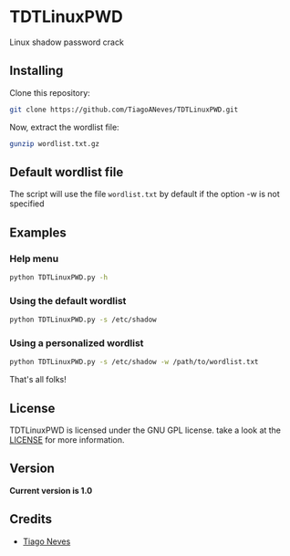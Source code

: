 # TDTLinuxPWD

Linux shadow password crack

## Installing

Clone this repository:
``` sh
git clone https://github.com/TiagoANeves/TDTLinuxPWD.git
```

Now, extract the wordlist file:
``` sh
gunzip wordlist.txt.gz
```

## Default wordlist file

The script will use the file `wordlist.txt` by default if the option -w is not specified

## Examples
### Help menu
``` sh
python TDTLinuxPWD.py -h 
```
### Using the default wordlist
``` sh
python TDTLinuxPWD.py -s /etc/shadow 
```
### Using a personalized wordlist
``` sh
python TDTLinuxPWD.py -s /etc/shadow -w /path/to/wordlist.txt 
```
That's all folks!

## License

TDTLinuxPWD is licensed under the GNU GPL license. take a look at the [LICENSE](https://github.com/TiagoANeves/TDTLinuxPWD/blob/master/LICENSE) for more information.

## Version
**Current version is 1.0**

## Credits
- [Tiago Neves](https://github.com/TiagoANeves)
